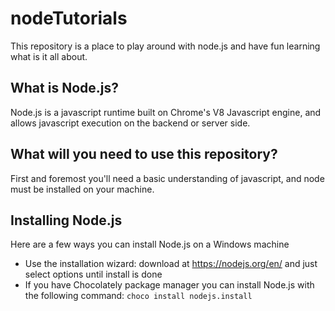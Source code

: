 # nodeTutorials

This repository is a place to play around with node.js and have fun learning what is it all about.

## What is Node.js?

Node.js is a javascript runtime built on Chrome's V8 Javascript engine, and allows javascript execution on the backend or server side.

## What will you need to use this repository?

First and foremost you'll need a basic understanding of javascript, and node must be installed on your machine.

## Installing Node.js

Here are a few ways you can install Node.js on a Windows machine

- Use the installation wizard: download at <https://nodejs.org/en/> and just select options until install is done
- If you have Chocolately package manager you can install Node.js with the following command: ```choco install nodejs.install```
